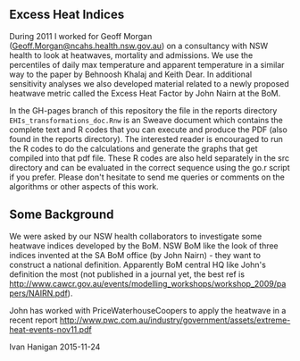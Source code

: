 
Excess Heat Indices     
-------------------

During 2011 I worked for Geoff Morgan (Geoff.Morgan@ncahs.health.nsw.gov.au) on a consultancy with NSW health to look at heatwaves, mortality and admissions. We use the percentiles of daily max temperature and apparent temperature in a similar way to the paper by Behnoosh Khalaj and Keith Dear. In additional sensitivity analyses we also developed material related to a newly proposed heatwave metric called the Excess Heat Factor by John Nairn at the BoM.

In the GH-pages branch of this repository the file in the reports directory `EHIs_transformations_doc.Rnw` is an Sweave document which contains the complete text and R codes that you can execute and produce the PDF (also found in the reports directory).  The interested reader is encouraged to run the R codes to do the calculations and generate the graphs that get compiled into that pdf file.  These R codes are also held separately in the src directory and can be evaluated in the correct sequence using the go.r script if you prefer.  Please don't hesitate to send me queries or comments on the algorithms or other aspects of this work.

Some Background
---------------

We were asked by our NSW health collaborators to investigate some heatwave indices developed by the BoM. NSW BoM like the look of three indices invented at the SA BoM office (by John Nairn) - they want to construct a national definition. Apparently BoM central HQ like John's definition the most (not published in a journal yet, the best ref is http://www.cawcr.gov.au/events/modelling_workshops/workshop_2009/papers/NAIRN.pdf). 

John has worked with PriceWaterhouseCoopers to apply the heatwave in a recent report http://www.pwc.com.au/industry/government/assets/extreme-heat-events-nov11.pdf

Ivan Hanigan
2015-11-24
